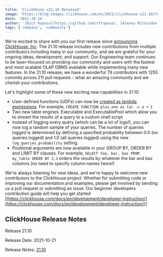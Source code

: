 ```yaml
---
title: 'ClickHouse v21.10 Released'
image: 'https://blog-images.clickhouse.com/en/2021/clickhouse-v21-10/featured.jpg'
date: '2021-10-14'
author: '[Rich Raposa](https://github.com/rfraposa), [Alexey Milovidov](https://github.com/alexey-milovidov)'
tags: ['company', 'community']
---
```


We're excited to share with you our first release since [announcing ClickHouse, Inc](https://clickhouse.com/blog/en/2021/clickhouse-inc/). The 21.10 release includes new contributions from multiple contributors including many in our community, and we are grateful for your ongoing ideas, development, and support. Our Engineering team continues to be laser-focused on providing our community and users with the fastest and most scalable OLAP DBMS available while implementing many new features. In the 21.10 release, we have a wonderful 79 contributors with 1255 commits across 211 pull requests - what an amazing community and we cherish your contributions.

Let's highlight some of these new exciting new capabilities in 21.10:

* User-defined functions (UDFs) can now be [created as lambda expressions](https://clickhouse.com/docs/en/sql-reference/functions/#higher-order-functions). For example, `CREATE FUNCTION plus_one as (a) -> a + 1`
* Two new table engines: Executable and ExecutablePool which allow you to stream the results of a query to a custom shell script
* Instead of logging every query (which can be a lot of logs!), you can now log a random sample of your queries. The number of queries logged is determined by defining a specified probability between 0.0 (no queries logged) and 1.0 (all queries logged) using the new `log_queries_probability` setting.
* Positional arguments are now available in your GROUP BY, ORDER BY and LIMIT BY clauses. For example, `SELECT foo, bar, baz FROM my_table ORDER BY 2,3` orders the results by whatever the bar and baz columns (no need to specify column names twice!)

We're always listening for new ideas, and we're happy to welcome new contributors to the ClickHouse project. Whether for submitting code or improving our documentation and examples, please get involved by sending us a pull request or submitting an issue. Our beginner developers contribution guide will help you get started [[https://clickhouse.com/docs/en/development/developer-instruction/](https://clickhouse.com/docs/en/development/developer-instruction/)] 


## ClickHouse Release Notes 

Release 21.10

Release Date: 2021-10-21

Release Notes: [21.10](https://github.com/ClickHouse/ClickHouse/blob/master/CHANGELOG.md)
